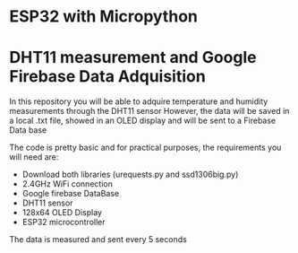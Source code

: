 # ESP32 with Micropython 
# DHT11 measurement and Google Firebase Data Adquisition

In this repository you will be able to adquire temperature and humidity measurements through the DHT11 sensor
However, the data will be saved in a local .txt file, showed in an OLED display and will be sent to a Firebase Data base

The code is pretty basic and for practical purposes, the requirements you will need are:

* Download both libraries (urequests.py and ssd1306big.py)
* 2.4GHz WiFi connection
* Google firebase DataBase
* DHT11 sensor
* 128x64 OLED Display
* ESP32 microcontroller

The data is measured and sent every 5 seconds

